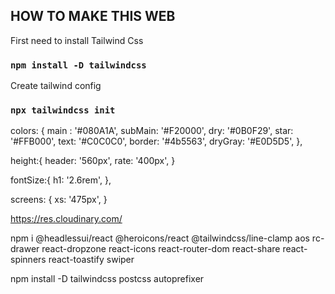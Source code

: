 ## HOW TO MAKE THIS WEB
First need to install Tailwind Css 
### `npm install -D tailwindcss`
Create tailwind config
### `npx tailwindcss init`

 <!-- colors-->

   colors:  {
    main :  '#080A1A',
    subMain: '#F20000',
    dry: '#0B0F29',
    star: '#FFB000',
    text: '#C0C0C0',
    border: '#4b5563',
    dryGray: '#E0D5D5',
   },

<!--  Documentation https://tailwindcss.com/docs -->

<!-- height -->
   
   height:{
    header: '560px',
    rate: '400px',
   }

<!--fontSize-->

   fontSize:{
    h1: '2.6rem',
   },

<!-- Screen size -->
   screens: {
    xs: '475px',
   }

<!-- WEB IMAGE-->

https://res.cloudinary.com/

<!-- DEPENDENCY -->

npm i @headlessui/react @heroicons/react @tailwindcss/line-clamp aos rc-drawer react-dropzone react-icons react-router-dom react-share react-spinners react-toastify swiper

npm install -D tailwindcss postcss autoprefixer